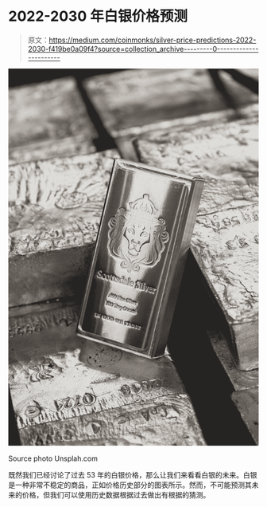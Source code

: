 # 2022-2030 年白银价格预测

> 原文：<https://medium.com/coinmonks/silver-price-predictions-2022-2030-f419be0a09f4?source=collection_archive---------0----------------------->

![](img/56cde7eb9e5c02550b8e745fa473f061.png)

Source photo Unsplah.com

既然我们已经讨论了过去 53 年的白银价格，那么让我们来看看白银的未来。白银是一种非常不稳定的商品，正如价格历史部分的图表所示。然而，不可能预测其未来的价格，但我们可以使用历史数据根据过去做出有根据的猜测。